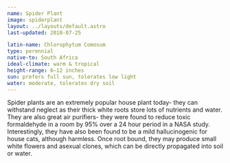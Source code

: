 ```yaml
---
name: Spider Plant
image: spiderplant
layout: ../layouts/default.astro
last-updated: 2018-07-25

latin-name: Chlorophytum Comosum
type: perennial
native-to: South Africa
ideal-climate: warm & tropical
height-range: 6–12 inches
sun: prefers full sun, tolerates low light
water: moderate, tolerates dry soil
---
```


Spider plants are an extremely popular house plant today- they can withstand neglect as their thick
white roots store lots of nutrients and water. They are also great air purifiers- they were found to
reduce toxic formaldehyde in a room by 95% over a 24 hour period in a NASA study. Interestingly,
they have also been found to be a mild hallucinogenic for house cats, although harmless. Once root bound, they may produce small white flowers and asexual clones, which can be directly propagated into soil or water. 
 